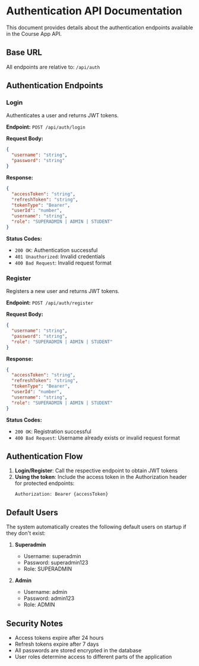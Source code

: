 # Authentication API Documentation

This document provides details about the authentication endpoints available in the Course App API.

## Base URL

All endpoints are relative to: `/api/auth`

## Authentication Endpoints

### Login

Authenticates a user and returns JWT tokens.

**Endpoint:** `POST /api/auth/login`

**Request Body:**
```json
{
  "username": "string",
  "password": "string"
}
```

**Response:**
```json
{
  "accessToken": "string",
  "refreshToken": "string",
  "tokenType": "Bearer",
  "userId": "number",
  "username": "string",
  "role": "SUPERADMIN | ADMIN | STUDENT"
}
```

**Status Codes:**
- `200 OK`: Authentication successful
- `401 Unauthorized`: Invalid credentials
- `400 Bad Request`: Invalid request format

### Register

Registers a new user and returns JWT tokens.

**Endpoint:** `POST /api/auth/register`

**Request Body:**
```json
{
  "username": "string",
  "password": "string",
  "role": "SUPERADMIN | ADMIN | STUDENT"
}
```

**Response:**
```json
{
  "accessToken": "string",
  "refreshToken": "string",
  "tokenType": "Bearer",
  "userId": "number",
  "username": "string",
  "role": "SUPERADMIN | ADMIN | STUDENT"
}
```

**Status Codes:**
- `200 OK`: Registration successful
- `400 Bad Request`: Username already exists or invalid request format

## Authentication Flow

1. **Login/Register**: Call the respective endpoint to obtain JWT tokens
2. **Using the token**: Include the access token in the Authorization header for protected endpoints:
   ```
   Authorization: Bearer {accessToken}
   ```

## Default Users

The system automatically creates the following default users on startup if they don't exist:

1. **Superadmin**
   - Username: superadmin
   - Password: superadmin123
   - Role: SUPERADMIN

2. **Admin**
   - Username: admin
   - Password: admin123
   - Role: ADMIN

## Security Notes

- Access tokens expire after 24 hours
- Refresh tokens expire after 7 days
- All passwords are stored encrypted in the database
- User roles determine access to different parts of the application

